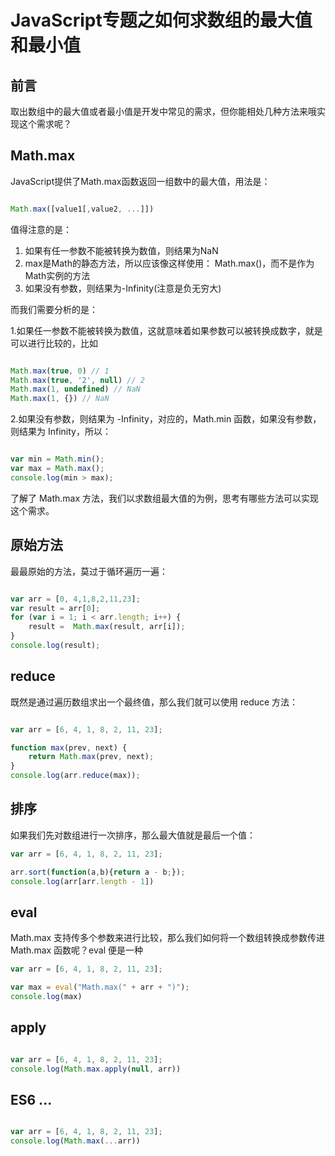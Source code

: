 # JavaScript专题之如何求数组的最大值和最小值

## 前言

取出数组中的最大值或者最小值是开发中常见的需求，但你能相处几种方法来哦实现这个需求呢？

## Math.max

JavaScript提供了Math.max函数返回一组数中的最大值，用法是：

```js

Math.max([value1[,value2, ...]])

```

值得注意的是：

1. 如果有任一参数不能被转换为数值，则结果为NaN
2. max是Math的静态方法，所以应该像这样使用： Math.max()，而不是作为Math实例的方法
3. 如果没有参数，则结果为-Infinity(注意是负无穷大)

而我们需要分析的是：

1.如果任一参数不能被转换为数值，这就意味着如果参数可以被转换成数字，就是可以进行比较的，比如

```js

Math.max(true, 0) // 1
Math.max(true, '2', null) // 2
Math.max(1, undefined) // NaN
Math.max(1, {}) // NaN

```

2.如果没有参数，则结果为 -Infinity，对应的，Math.min 函数，如果没有参数，则结果为 Infinity，所以：

```js

var min = Math.min();
var max = Math.max();
console.log(min > max);

```

了解了 Math.max 方法，我们以求数组最大值的为例，思考有哪些方法可以实现这个需求。

## 原始方法

最最原始的方法，莫过于循环遍历一遍：

```js

var arr = [0, 4,1,8,2,11,23];
var result = arr[0];
for (var i = 1; i < arr.length; i++) {
    result =  Math.max(result, arr[i]);
}
console.log(result);

```

## reduce

既然是通过遍历数组求出一个最终值，那么我们就可以使用 reduce 方法：

```js

var arr = [6, 4, 1, 8, 2, 11, 23];

function max(prev, next) {
    return Math.max(prev, next);
}
console.log(arr.reduce(max));

```

## 排序

如果我们先对数组进行一次排序，那么最大值就是最后一个值：

```js
var arr = [6, 4, 1, 8, 2, 11, 23];

arr.sort(function(a,b){return a - b;});
console.log(arr[arr.length - 1])
```

## eval

Math.max 支持传多个参数来进行比较，那么我们如何将一个数组转换成参数传进 Math.max 函数呢？eval 便是一种

```js
var arr = [6, 4, 1, 8, 2, 11, 23];

var max = eval("Math.max(" + arr + ")");
console.log(max)
```

## apply

```js

var arr = [6, 4, 1, 8, 2, 11, 23];
console.log(Math.max.apply(null, arr))

```

## ES6 ...

```js

var arr = [6, 4, 1, 8, 2, 11, 23];
console.log(Math.max(...arr))

```